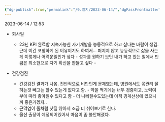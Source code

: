 ```yaml
---
{"dg-publish":true,"permalink":"/9.일지/2023-06-14/","dgPassFrontmatter":true}
---
```



2023-06-14 / 12:53 


- 회사일
	- 23년 KPI 완료함
	  지속가능한 자기개발을 능동적으로 하고 싶다는 바람이 생김.
	  근데 이건 코칭하게 된 이유이기도 하여서...
	  퍼지지 않고 능동적으로 삶을 사는게 이렇게나 어려운일인가 싶다 - 성과를 원하기 보단 내가 하고 있는 일에서 만큼은 최소한으로 자기 확신을 만들고 싶다 -

- 건강검진
	- 건강검진 결과가 나옴. 전반적으로 비만인게 문제였는데, 병원에서도 몸관리 잘하는것 빼고는 할수 있는게 없다고 함. - 약을 먹기에는 너무 경증이고, 노력여부에 따라 좋아질수 있다고 함 - 더 나빠질수도있는데 아직 경계선상에 있으니까 좋은거겠지..
	- 근막염이 좀처럼 낫질 않아서 조금 더 쉬어보기로 한다.
	- 울산 출장이 예정되어있어서 마음이 좀 불안해졌다.